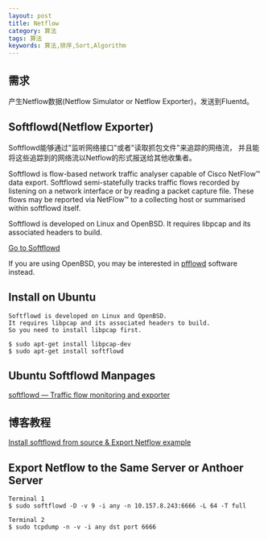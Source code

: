 ```yaml
---
layout: post
title: Netflow
category: 算法
tags: 算法
keywords: 算法,排序,Sort,Algorithm
---
```


## 需求

产生Netflow数据(Netflow Simulator or Netflow Exporter)，发送到Fluentd。

## Softflowd(Netflow Exporter)

Softflowd能够通过"监听网络接口"或者"读取抓包文件"来追踪的网络流，
并且能将这些追踪到的网络流以Netflow的形式报送给其他收集者。

Softflowd is flow-based network traffic analyser capable of Cisco NetFlow™ data export.
Softflowd semi-statefully tracks traffic flows
recorded by listening on a network interface or by reading a packet capture file.
These flows may be reported via NetFlow™ to a collecting host or summarised within softflowd itself.

Softflowd is developed on Linux and OpenBSD. It requires libpcap and its associated headers to build.

[Go to Softflowd](http://www.mindrot.org/projects/softflowd/)

If you are using OpenBSD, you may be interested in [pfflowd](http://www.mindrot.org/projects/pfflowd/)
software instead.

## Install on Ubuntu

```
Softflowd is developed on Linux and OpenBSD.
It requires libpcap and its associated headers to build.
So you need to install libpcap first.

$ sudo apt-get install libpcap-dev
$ sudo apt-get install softflowd
```

## Ubuntu Softflowd Manpages

[softflowd — Traffic flow monitoring and exporter](http://manpages.ubuntu.com/manpages/raring/man8/softflowd.8.html)

## 博客教程

[Install softflowd from source & Export Netflow example](https://thwack.solarwinds.com/thread/59620)


## Export Netflow to the Same Server or Anthoer Server

```
Terminal 1
$ sudo softflowd -D -v 9 -i any -n 10.157.8.243:6666 -L 64 -T full

Terminal 2
$ sudo tcpdump -n -v -i any dst port 6666
```
